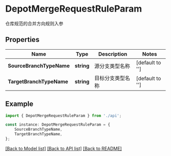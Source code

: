 # DepotMergeRequestRuleParam

仓库规范的合并方向规则入参

## Properties

Name | Type | Description | Notes
------------ | ------------- | ------------- | -------------
**SourceBranchTypeName** | **string** | 源分支类型名称 | [default to '']
**TargetBranchTypeName** | **string** | 目标分支类型名称 | [default to '']

## Example

```typescript
import { DepotMergeRequestRuleParam } from './api';

const instance: DepotMergeRequestRuleParam = {
    SourceBranchTypeName,
    TargetBranchTypeName,
};
```

[[Back to Model list]](../README.md#documentation-for-models) [[Back to API list]](../README.md#documentation-for-api-endpoints) [[Back to README]](../README.md)
